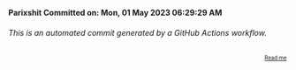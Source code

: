 **Parixshit Committed on: Mon, 01 May 2023 06:29:29 AM** <!-- 9b1dcb68-8f45-4dd3-b49e-636019d58487 -->

###### This is an automated commit generated by a GitHub Actions workflow.

<div align="right"><sub><sup><a href="https://github.com/Parixshit/AutoCommit.git">Read me</a></sup></sub></div>
